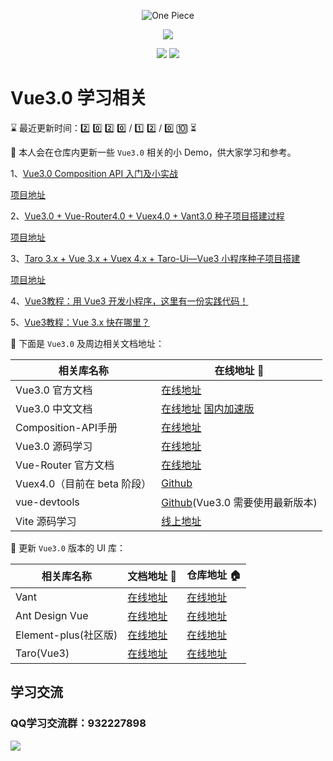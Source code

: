 <p align="center">
  <img src="https://s.yezgea02.com/1602639218100/vue3-exmples%E4%BB%93%E5%BA%93%E5%AE%A3%E4%BC%A0%E5%9B%BE1.png" alt="One Piece" />
</p>
<p align="center">
  <img src="https://img.shields.io/badge/%E5%95%A5%E9%83%BD%E5%88%AB%E8%AF%B4-%E6%89%B6%E6%88%91%E8%B5%B7%E6%9D%A5-%2341b883?style=for-the-badge&logo=appveyor">
</p>
<p align="center">
  <img src="https://img.shields.io/badge/Vue-3.x-green">
  <img src="https://img.shields.io/badge/license-MIT-%23ccc">
</p>

# Vue3.0 学习相关
<!--   0️⃣1️⃣2️⃣3️⃣4️⃣5️⃣6️⃣7️⃣8️⃣9️⃣🔟 -->
⌛ 最近更新时间：2️⃣ 0️⃣ 2️⃣ 0️⃣ / 1️⃣ 2️⃣ / 0️⃣ 🔟 ⏳

👀 本人会在仓库内更新一些 `Vue3.0` 相关的小 Demo，供大家学习和参考。

1、[Vue3.0 Composition API 入门及小实战](https://juejin.im/post/6882393804310052871)

[项目地址](https://github.com/newbee-ltd/vue3-examples/tree/master/examples/todo-v3)

2、[Vue3.0 + Vue-Router4.0 + Vuex4.0 + Vant3.0 种子项目搭建过程](https://juejin.im/post/6887590229692121096)

[项目地址](https://github.com/newbee-ltd/vue3-examples/tree/master/examples/vant-v3)

3、[Taro 3.x + Vue 3.x + Vuex 4.x + Taro-Ui—Vue3 小程序种子项目搭建](https://juejin.cn/post/6895360073460416525)

[项目地址](https://github.com/newbee-ltd/vue3-examples/tree/master/examples/taro-vue3)

4、[Vue3教程：用 Vue3 开发小程序，这里有一份实践代码！](https://juejin.cn/post/6895360073460416525)

5、[Vue3教程：Vue 3.x 快在哪里？](https://juejin.cn/post/6903171037211557895)

📖 下面是 `Vue3.0` 及周边相关文档地址：

| 相关库名称 | 在线地址 🔗 |
| --------- | ----- |
| Vue3.0 官方文档 | [在线地址](https://v3.vuejs.org/) |
| Vue3.0 中文文档 | [在线地址](https://v3.cn.vuejs.org/) [国内加速版](https://vue3js.cn/docs/zh/)|
| Composition-API手册 | [在线地址](https://vue3js.cn/vue-composition-api/) |
| Vue3.0 源码学习 | [在线地址](https://vue3js.cn/start/) |
| Vue-Router 官方文档 | [在线地址](https://next.router.vuejs.org/) |
| Vuex4.0（目前在 beta 阶段） | [Github](https://github.com/vuejs/vuex/tree/4.0) |
| vue-devtools | [Github](https://github.com/vuejs/vue-devtools/releases)(Vue3.0 需要使用最新版本) |
| Vite 源码学习 | [线上地址](https://vite-design.surge.sh/guide/) |

🎨 更新 `Vue3.0` 版本的 UI 库：

| 相关库名称 | 文档地址 🔗 | 仓库地址 🏠 |
| --------- | ----- | ----- |
| Vant | [在线地址](https://vant-contrib.gitee.io/vant/next/#/) | [在线地址](https://github.com/youzan/vant/tree/next) |
| Ant Design Vue | [在线地址](https://2x.antdv.com/docs/vue/introduce-cn/) | [在线地址](https://github.com/vueComponent/ant-design-vue/) |
| Element-plus(社区版) | [在线地址](https://element-plus.gitee.io/#/zh-CN) | [在线地址](https://github.com/element-plus/element-plus/issues/171) |
| Taro(Vue3) | [在线地址](http://taro-docs.jd.com/taro/docs/vue3) | [在线地址](https://github.com/nervjs/taro) |


## 学习交流
### QQ学习交流群：932227898
![](https://s.yezgea02.com/1602639628898/qqroom.png)
